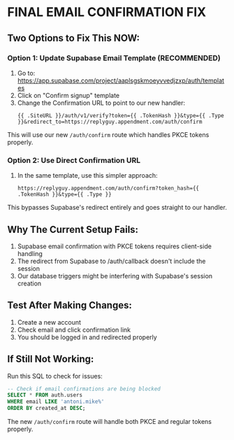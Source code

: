 # FINAL EMAIL CONFIRMATION FIX

## Two Options to Fix This NOW:

### Option 1: Update Supabase Email Template (RECOMMENDED)
1. Go to: https://app.supabase.com/project/aaplsgskmoeyvvedjzxp/auth/templates
2. Click on "Confirm signup" template
3. Change the Confirmation URL to point to our new handler:
   ```
   {{ .SiteURL }}/auth/v1/verify?token={{ .TokenHash }}&type={{ .Type }}&redirect_to=https://replyguy.appendment.com/auth/confirm
   ```

This will use our new `/auth/confirm` route which handles PKCE tokens properly.

### Option 2: Use Direct Confirmation URL
1. In the same template, use this simpler approach:
   ```
   https://replyguy.appendment.com/auth/confirm?token_hash={{ .TokenHash }}&type={{ .Type }}
   ```

This bypasses Supabase's redirect entirely and goes straight to our handler.

## Why The Current Setup Fails:
1. Supabase email confirmation with PKCE tokens requires client-side handling
2. The redirect from Supabase to /auth/callback doesn't include the session
3. Our database triggers might be interfering with Supabase's session creation

## Test After Making Changes:
1. Create a new account
2. Check email and click confirmation link
3. You should be logged in and redirected properly

## If Still Not Working:
Run this SQL to check for issues:
```sql
-- Check if email confirmations are being blocked
SELECT * FROM auth.users 
WHERE email LIKE 'antoni.mike%' 
ORDER BY created_at DESC;
```

The new `/auth/confirm` route will handle both PKCE and regular tokens properly.